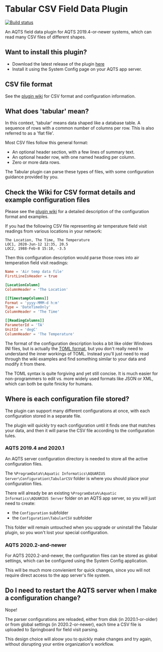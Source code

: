 # Tabular CSV Field Data Plugin

[![Build status](https://ci.appveyor.com/api/projects/status/rkpwslh6kmrt9pyr/branch/master?svg=true)](https://ci.appveyor.com/project/SystemsAdministrator/tabular-field-data-plugin/branch/master)

An AQTS field data plugin for AQTS 2019.4-or-newer systems, which can read many CSV files of different shapes.

## Want to install this plugin?

- Download the latest release of the plugin [here](../../releases/latest)
- Install it using the System Config page on your AQTS app server.

## CSV file format

See the [plugin wiki](../../wiki) for CSV format and configuration information.

## What does 'tabular' mean?

In this context, 'tabular' means data shaped like a database table. A sequence of rows with a common number of columns per row. This is also referred to as a 'flat file'.

Most CSV files follow this general format:

- An optional header section, with a few lines of summary text.
- An optional header row, with one named heading per column.
- Zero or more data rows.

The Tabular plugin can parse these types of files, with some configuration guidance provided by you.

## Check the Wiki for CSV format details and example configuration files

Please see the [plugin wiki](../../wiki) for a detailed description of the configuration format and examples.

If you had the following CSV file representing air temperature field visit readings from various locations in your network:

```csv
The Location, The Time, The Temperature
LOC1, 2020-Jun-12 12:35, 20.5
LOC2, 1988-Feb-8 15:10, -3.5
```

Then this configuration description would parse those rows into air temperation field visit readings:
```toml
Name = 'Air temp data file'
FirstLineIsHeader = true

[LocationColumn]
ColumnHeader = 'The Location'

[[TimestampColumns]]
Format = 'yyyy-MMM-d h:m'
Type = 'DateTimeOnly'
ColumnHeader = 'The Time'

[[ReadingColumns]]
ParameterId = 'TA'
UnitId = 'degC'
ColumnHeader = 'The Temperature'
```

The format of the configuration description looks a bit like older Windows INI files, but is actually the [TOML format](https://github.com/toml-lang/toml/blob/master/README.md#example), but you don't really need to understand the inner workings of TOML. Instead you'll just need to read through the wiki examples and find something similar to your data and modify it from there.

The TOML syntax is quite forgiving and yet still concise. It is much easier for non-programmers to edit vs. more widely used formats like JSON or XML, which can both be quite finicky for humans.

## Where is each configuration file stored?

The plugin can support many different configurations at once, with each configuration stored in a separate file.

The plugin will quickly try each configuration until it finds one that matches your data, and then it will parse the CSV file according to the configuration tules.

### AQTS 2019.4 and 2020.1

An AQTS server configuration directory is needed to store all the active configuration files.

The `%ProgramData%\Aquatic Informatics\AQUARIUS Server\Configuration\TabularCSV` folder is where you should place your configuration files.

There will already be an existing `%ProgramData%\Aquatic Informatics\AQUARIUS Server` folder on an AQTS app server, so you will just need to create:
- the `Configuration` subfolder
- the `Configuration\TabularCSV` subfolder

This folder will remain untouched when you upgrade or uninstall the Tabular plugin, so you won't lost your special configuration.

### AQTS 2020.2-and-newer

For AQTS 2020.2-and-newer, the configuration files can be stored as global settings, which can be configured using the System Config application.

This will be much more convienient for quick changes, since you will not require direct access to the app server's file system.

## Do I need to restart the AQTS server when I make a configuration change?

Nope!

The parser configurations are reloaded, either from disk (in 2020.1-or-older) or from global settings (in 2020.2-or-newer), each time a CSV file is uploaded to Springboard for field visit parsing.

This design choice will aloow you to quickly make changes and try again, without disrupting your entire organization's workflow.

